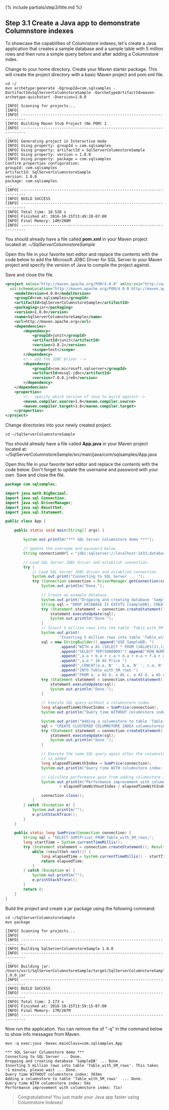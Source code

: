 {% include partials/step3/title.md %}

## Step 3.1 Create a Java app to demonstrate Columnstore indexes

To showcase the capabilities of Columnstore indexes, let's create a Java application that creates a sample database and a sample table with 5 million rows and then runs a simple query before and after adding a Columnstore index.

Change to your home directory. Create your Maven starter package. This will create the project directory with a basic Maven project and pom.xml file.

```terminal
cd ~/
mvn archetype:generate -DgroupId=com.sqlsamples -DartifactId=SqlServerColumnstoreSample -DarchetypeArtifactId=maven-archetype-quickstart -Dversion=1.0.0
```

```results
[INFO] Scanning for projects...
[INFO]
[INFO] ------------------------------------------------------------------------
[INFO] Building Maven Stub Project (No POM) 1
[INFO] ------------------------------------------------------------------------
...
[INFO] Generating project in Interactive mode
[INFO] Using property: groupId = com.sqlsamples
[INFO] Using property: artifactId = SqlServerColumnstoreSample
[INFO] Using property: version = 1.0.0
[INFO] Using property: package = com.sqlsamples
Confirm properties configuration:
groupId: com.sqlsamples
artifactId: SqlServerColumnstoreSample
version: 1.0.0
package: com.sqlsamples
...
[INFO] ------------------------------------------------------------------------
[INFO] BUILD SUCCESS
[INFO] ------------------------------------------------------------------------
[INFO] Total time: 18.520 s
[INFO] Finished at: 2016-10-15T13:49:20-07:00
[INFO] Final Memory: 14M/208M
[INFO] ------------------------------------------------------------------------
```

You should already have a file called **pom.xml** in your Maven project located at: _~/SqlServerColumnstoreSample_

Open this file in your favorite text editor and replace the contents with the code below to add the Microsoft JDBC Driver for SQL Server to your Maven project and specify the version of Java to compile the project against.

Save and close the file.

```xml
<project xmlns="http://maven.apache.org/POM/4.0.0" xmlns:xsi="http://www.w3.org/2001/XMLSchema-instance"
  xsi:schemaLocation="http://maven.apache.org/POM/4.0.0 http://maven.apache.org/maven-v4_0_0.xsd">
    <modelVersion>4.0.0</modelVersion>
    <groupId>com.sqlsamples</groupId>
    <artifactId>SqlServerColumnstoreSample</artifactId>
    <packaging>jar</packaging>
    <version>1.0.0</version>
    <name>SqlServerColumnstoreSample</name>
    <url>http://maven.apache.org</url>
    <dependencies>
        <dependency>
            <groupId>junit</groupId>
            <artifactId>junit</artifactId>
            <version>3.8.1</version>
            <scope>test</scope>
        </dependency>
        <!-- add the JDBC Driver -->
        <dependency>
            <groupId>com.microsoft.sqlserver</groupId>
            <artifactId>mssql-jdbc</artifactId>
            <version>7.0.0.jre8</version>
        </dependency>
    </dependencies>
    <properties>
        <!-- specify which version of Java to build against-->
        <maven.compiler.source>1.8</maven.compiler.source>
        <maven.compiler.target>1.8</maven.compiler.target>
    </properties>
</project>
```

Change directories into your newly created project.

```terminal
cd ~/SqlServerColumnstoreSample
```

You should already have a file called **App.java** in your Maven project located at: ~/SqlServerColumnstoreSample/src/main/java/com/sqlsamples/App.java

Open this file in your favorite text editor and replace the contents with the code below. Don't forget to update the username and password with your own. Save and close the file.

```java
package com.sqlsamples;

import java.math.BigDecimal;
import java.sql.Connection;
import java.sql.DriverManager;
import java.sql.ResultSet;
import java.sql.Statement;

public class App {

    public static void main(String[] args) {

        System.out.println("*** SQL Server Columnstore demo ***");

        // Update the username and password below
        String connectionUrl = "jdbc:sqlserver://localhost:1433;databaseName=master;user=sa;password=your_password";

        // Load SQL Server JDBC driver and establish connection.
        try {
            // Load SQL Server JDBC driver and establish connection.
            System.out.print("Connecting to SQL Server ... ");
            try (Connection connection = DriverManager.getConnection(connectionUrl)) {
                System.out.println("Done.");

                // Create an example database
                System.out.print("Dropping and creating database 'SampleDB' ... ");
                String sql = "DROP DATABASE IF EXISTS [SampleDB]; CREATE DATABASE [SampleDB]";
                try (Statement statement = connection.createStatement()) {
                    statement.executeUpdate(sql);
                    System.out.println("Done.");
                }
                // Insert 5 million rows into the table 'Table_with_5M_rows'
                System.out.print(
                        "Inserting 5 million rows into table 'Table_with_5M_rows'. This takes ~1 minute, please wait ... ");
                sql = new StringBuilder().append("USE SampleDB; ")
                        .append("WITH a AS (SELECT * FROM (VALUES(1),(2),(3),(4),(5),(6),(7),(8),(9),(10)) AS a(a))")
                        .append("SELECT TOP(5000000)").append("ROW_NUMBER() OVER (ORDER BY a.a) AS OrderItemId ")
                        .append(",a.a + b.a + c.a + d.a + e.a + f.a + g.a + h.a AS OrderId ")
                        .append(",a.a * 10 AS Price ")
                        .append(",CONCAT(a.a, N' ', b.a, N' ', c.a, N' ', d.a, N' ', e.a, N' ', f.a, N' ', g.a, N' ', h.a) AS ProductName ")
                        .append("INTO Table_with_5M_rows ")
                        .append("FROM a, a AS b, a AS c, a AS d, a AS e, a AS f, a AS g, a AS h;").toString();
                try (Statement statement = connection.createStatement()) {
                    statement.executeUpdate(sql);
                    System.out.println("Done.");
                }

                // Execute SQL query without a columnstore index
                long elapsedTimeWithoutIndex = SumPrice(connection);
                System.out.println("Query time WITHOUT columnstore index: " + elapsedTimeWithoutIndex + "ms");

                System.out.print("Adding a columnstore to table 'Table_with_5M_rows'  ... ");
                sql = "CREATE CLUSTERED COLUMNSTORE INDEX columnstoreindex ON Table_with_5M_rows;";
                try (Statement statement = connection.createStatement()) {
                    statement.executeUpdate(sql);
                    System.out.println("Done.");
                }

                // Execute the same SQL query again after the columnstore index
                // is added
                long elapsedTimeWithIndex = SumPrice(connection);
                System.out.println("Query time WITH columnstore index: " + elapsedTimeWithIndex + "ms");

                // Calculate performance gain from adding columnstore index
                System.out.println("Performance improvement with columnstore index: "
                        + elapsedTimeWithoutIndex / elapsedTimeWithIndex + "x!");

                connection.close();
            }
        } catch (Exception e) {
            System.out.println("");
            e.printStackTrace();
        }
    }

    public static long SumPrice(Connection connection) {
        String sql = "SELECT SUM(Price) FROM Table_with_5M_rows;";
        long startTime = System.currentTimeMillis();
        try (Statement statement = connection.createStatement(); ResultSet resultSet = statement.executeQuery(sql)) {
            while (resultSet.next()) {
                long elapsedTime = System.currentTimeMillis() - startTime;
                return elapsedTime;
            }
        } catch (Exception e) {
            System.out.println("");
            e.printStackTrace();
        }
        return 0;
    }
}
```

Build the project and create a jar package using the following command:

```terminal
cd ~/SqlServerColumnstoreSample
mvn package
```

```results
[INFO] Scanning for projects...
[INFO]
[INFO] ------------------------------------------------------------------------
[INFO] Building SqlServerColumnstoreSample 1.0.0
[INFO] ------------------------------------------------------------------------
...
[INFO] Building jar: /Users/usr1/SqlServerColumnstoreSample/target/SqlServerColumnstoreSample-1.0.0.jar
[INFO] ------------------------------------------------------------------------
[INFO] BUILD SUCCESS
[INFO] ------------------------------------------------------------------------
[INFO] Total time: 2.173 s
[INFO] Finished at: 2016-10-15T13:59:15-07:00
[INFO] Final Memory: 17M/207M
[INFO] ------------------------------------------------------------------------
```

Now run the application. You can remove the of "-q" in the command below to show info messages from Maven.

```terminal
mvn -q exec:java -Dexec.mainClass=com.sqlsamples.App
```

```results
*** SQL Server Columnstore demo ***
Connecting to SQL Server ... Done.
Dropping and creating database 'SampleDB' ... Done.
Inserting 5 million rows into table 'Table_with_5M_rows'. This takes ~1 minute, please wait ... Done.
Query time WITHOUT columnstore index: 363ms
Adding a columnstore to table 'Table_with_5M_rows'  ... Done.
Query time WITH columnstore index: 5ms
Performance improvement with columnstore index: 71x!
```

> Congratulations! You just made your Java app faster using Columnstore Indexes!
